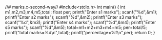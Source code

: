 //# marks.c-second-way//
#include<stdio.h>
int main()
{
    int m1,m2,m3,m4,m5,total;
    float per;
    printf("Enter s1 marks");
    scanf("%d",&m1);
    printf("Enter s2 marks");
    scanf("%d",&m2);
    printf("Enter s3 marks");
    scanf("%d",&m3);
    printf("Enter s4 marks");
    scanf("%d",&m4);
    printf("Enter s5 marks");
    scanf("%d",&m5);
    total=m1+m2+m3+m4+m5;
    per=total/5;
    printf("total marks=%d\n",total);
    printf("percentage=%f\n",per);
    return 0;
}
